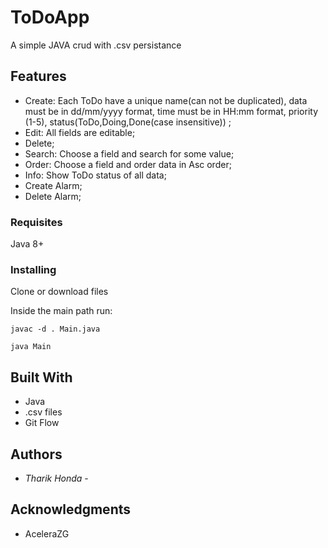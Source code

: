 # ToDoApp

A simple JAVA crud with .csv persistance

## Features

- Create: Each ToDo have a unique name(can not be duplicated), data must be in dd/mm/yyyy format, time must be in HH:mm format, priority (1-5), status(ToDo,Doing,Done(case insensitive)) ;
- Edit: All fields are editable;
- Delete;
- Search: Choose a field and search for some value;
- Order: Choose a field and order data in Asc order;
- Info: Show ToDo status of all data; 
- Create Alarm;
- Delete Alarm;


### Requisites

Java 8+

### Installing

Clone or download files

Inside the main path run:

    javac -d . Main.java

    java Main
    

## Built With

  - Java
  - .csv files
  - Git Flow
 
## Authors

  - *Tharik Honda* -
    

## Acknowledgments

  - AceleraZG
  
